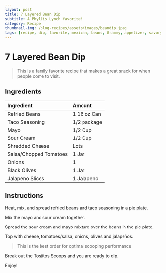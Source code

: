 ```yaml
---
layout: post
title: 7 Layered Bean Dip
subtitle: A Phyllis Lynch favorite!
category: Recipe
thumbnail-img: /blog-recipes/assets/images/beandip.jpeg
tags: [recipe, dip, favorite, mexican, beans, Grammy, appetizer, savory]
---
```


# 7 Layered Bean Dip

> This is a family favorite recipe that makes a great snack for when people come to visit.

## Ingredients

| Ingredient | Amount|
| :------ |:--- |
| Refried Beans | 1 16 oz Can |
| Taco Seasoning | 1/2 package | 
| Mayo | 1/2 Cup |
| Sour Cream | 1/2 Cup|
| Shredded Cheese | Lots |
| Salsa/Chopped Tomatoes| 1 Jar|
| Onions | 1 | 
| Black Olives | 1 Jar |
| Jalapeno Slices | 1 Jalapeno|

## Instructions

Heat, mix, and spread refried beans and taco seasoning in a pie plate.

Mix the mayo and sour cream together.

Spread the sour cream and mayo mixture over the beans in the pie plate.

Top with cheese, tomatoes/salsa, onions, olives and jalapeños.

> This is the best order for optimal scooping performance

Break out the Tostitos Scoops and you are ready to dip.

Enjoy!